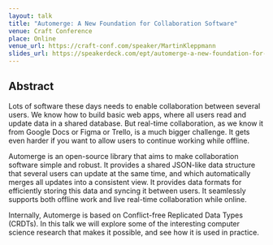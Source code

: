 ```yaml
---
layout: talk
title: "Automerge: A New Foundation for Collaboration Software"
venue: Craft Conference
place: Online
venue_url: https://craft-conf.com/speaker/MartinKleppmann
slides_url: https://speakerdeck.com/ept/automerge-a-new-foundation-for-collaboration-software
---
```


<script async class="speakerdeck-embed" data-id="6288c2fdb7674b13acc82291373f1491" data-ratio="1.33333333333333" src="//speakerdeck.com/assets/embed.js"></script>

Abstract
--------

Lots of software these days needs to enable collaboration between several users. We know how to
build basic web apps, where all users read and update data in a shared database. But real-time
collaboration, as we know it from Google Docs or Figma or Trello, is a much bigger challenge. It
gets even harder if you want to allow users to continue working while offline.

Automerge is an open-source library that aims to make collaboration software simple and robust. It
provides a shared JSON-like data structure that several users can update at the same time, and which
automatically merges all updates into a consistent view. It provides data formats for efficiently
storing this data and syncing it between users. It seamlessly supports both offline work and live
real-time collaboration while online.

Internally, Automerge is based on Conflict-free Replicated Data Types (CRDTs). In this talk we will
explore some of the interesting computer science research that makes it possible, and see how it is
used in practice.
